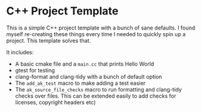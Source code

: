# C++ Project Template

This is a simple C++ project template with a bunch of sane defaults.
I found myself re-creating these things every time I needed to quickly spin up a project.
This template solves that.

It includes:
* A basic cmake file and a `main.cc` that prints Hello World
* gtest for testing
* clang-format and clang-tidy with a bunch of default option
* The `add_ak_test` macro to make adding a test easier
* The `ak_source_file_checks` macro to run formatting and clang-tidy checks over files. This can be extended easily to
  add checks for licenses, copyright headers etc)

